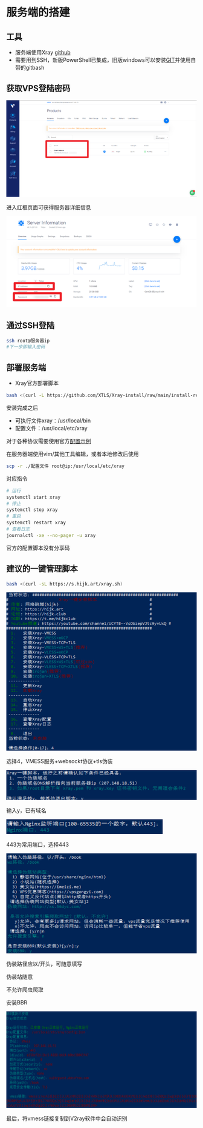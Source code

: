 # 服务端的搭建

## 工具

* 服务端使用Xray [github](https://github.com/XTLS/Xray-core)
* 需要用到SSH，新版PowerShell已集成，旧版windows可以安装[GIT](https://git-scm.com/downloads)并使用自带的gitbash

## 获取VPS登陆密码

![avatar](/image/ServerObtainPassword.png)

进入红框页面可获得服务器详细信息

![avatar](/image/ServerControl.png)

## 通过SSH登陆

```bash
ssh root@服务器ip
#下一步即输入密码
```

## 部署服务端

* Xray官方部署脚本

```bash
bash <(curl -L https://github.com/XTLS/Xray-install/raw/main/install-release.sh) install 
```

安装完成之后

* 可执行文件xray：/usr/local/bin
* 配置文件：/usr/local/etc/xray

对于各种协议需要使用官方[配置示例](https://github.com/XTLS/Xray-examples)

在服务器端使用vim/其他工具编辑，或者本地修改后使用

```bash
scp -r ./配置文件 root@ip:/usr/local/etc/xray
```

对应指令

```bash
# 运行
systemctl start xray
# 停止
systemctl stop xray
# 重启
systemctl restart xray
# 查看日志
journalctl -xe --no-pager -u xray
```

官方的配置脚本没有分享码

## 建议的一键管理脚本

```bash
bash <(curl -sL https://s.hijk.art/xray.sh) 
```

![avatar](/image/ServerBash1.png)

选择4，VMESS服务+websockt协议+tls伪装

![avatar](/image/ServerBash2.png)

输入y，已有域名

![avatar](/image/ServerBash3.png)

443为常用端口，选择443

![avatar](/image/ServerBash4.png)

伪装路径应以/开头，可随意填写

伪装站随意

不允许爬虫爬取

安装BBR

![avatar](/image/ServerBash5.png)

最后，将vmess链接复制到V2ray软件中会自动识别
